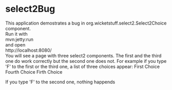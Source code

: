 # select2Bug
This application demostrates a bug in org.wicketstuff.select2.Select2Choice component.<br>
Run it with<br>
mvn:jetty:run<br>
and open<br>
http://localhost:8080/<br>
You will see a page with three select2 components. The first and the third one do work correctly but the second one does not.
For example if you type 'F' to the first or the third one, a list of three choices appear:
First Choice
Fourth Choice
Firth Choice

If you type 'F' to the second one, nothing happends

